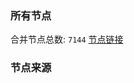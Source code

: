 ### 所有节点
合并节点总数: `7144`
[节点链接](https://github.com/rzhy1/33/raw/master/sub/sub_merge_base64.txt)

### 节点来源
